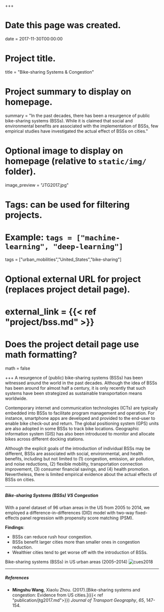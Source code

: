 +++
# Date this page was created.
date = 2017-11-30T00:00:00

# Project title.
title = "Bike-sharing Systems & Congestion"

# Project summary to display on homepage.
summary = "In the past decades, there has been a resurgence of public bike-sharing systems (BSSs). While it is claimed that social and environmental benefits are associated with the implementation of BSSs, few empirical studies have investigated the actual effect of BSSs on cities."

# Optional image to display on homepage (relative to `static/img/` folder).
image_preview = "JTG2017.jpg"

# Tags: can be used for filtering projects.
# Example: `tags = ["machine-learning", "deep-learning"]`

tags = ["urban_mobilities","United_States","bike-sharing"]

# Optional external URL for project (replaces project detail page).
# external_link = {{< ref "project/bss.md" >}}

# Does the project detail page use math formatting?
math = false

+++
A resurgence of (public) bike-sharing systems (BSSs) has been witnessed around the world in the past decades. Although the idea of BSSs has been around for almost half a century, it is only recently that such systems have been strategized as sustainable transportation means worldwide.

Contemporary internet and communication technologies (ICTs) are typically embedded into BSSs to facilitate program management and operation. For instance, smartphone apps are developed and provided to the end-user to enable bike check-out and return. The global positioning system (GPS) units are also adopted in some BSSs to track bike locations. Geographic information system (GIS) has also been introduced to monitor and allocate bikes across different docking stations.

Although the explicit goals of the introduction of individual BSSs may be different, BSSs are associated with social, environmental, and health benefits, including but not limited to (1) congestion, emission, air pollution, and noise reductions, (2) flexible mobility, transportation connection improvement, (3) consumer financial savings, and (4) health promotion. Nevertheless, there is limited empirical evidence about the actual effects of BSSs on cities.

***

##### Bike-sharing Systems (BSSs) VS Congestion

With a panel dataset of 96 urban areas in the US from 2005 to 2014, we employed a difference-in-differences (DID) model with two-way fixed-effects panel regression with propensity score matching (PSM).

**Findings**:

- BSSs can reduce rush hour congestion.
- BSSs benefit larger cities more than smaller ones in congestion reduction.
- Wealthier cities tend to get worse off with the introduction of BSSs.


Bike-sharing systems (BSSs) in US urban areas (2005–2014)
![cues2018](/img/JTG2017.jpg)

***

##### References
- **Mingshu Wang**, Xiaolu Zhou. (2017).[Bike-sharing systems and congestion: Evidence from US cities.]({{< ref "publication/jtg2017.md">}}) *Journal of Transport Geography*, *65*, 147-154.